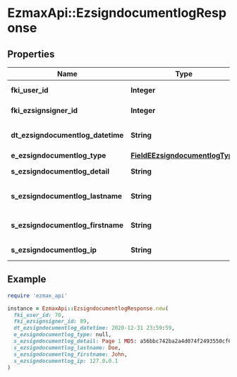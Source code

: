 # EzmaxApi::EzsigndocumentlogResponse

## Properties

| Name | Type | Description | Notes |
| ---- | ---- | ----------- | ----- |
| **fki_user_id** | **Integer** | The unique ID of the User |  |
| **fki_ezsignsigner_id** | **Integer** | The unique ID of the Ezsignsigner |  |
| **dt_ezsigndocumentlog_datetime** | **String** | The date and time at which the event was logged |  |
| **e_ezsigndocumentlog_type** | [**FieldEEzsigndocumentlogType**](FieldEEzsigndocumentlogType.md) |  |  |
| **s_ezsigndocumentlog_detail** | **String** | The detail of the Ezsigndocumentlog |  |
| **s_ezsigndocumentlog_lastname** | **String** | The last name of the User or Ezsignsigner |  |
| **s_ezsigndocumentlog_firstname** | **String** | The first name of the User or Ezsignsigner |  |
| **s_ezsigndocumentlog_ip** | **String** | Represent an IP address. |  |

## Example

```ruby
require 'ezmax_api'

instance = EzmaxApi::EzsigndocumentlogResponse.new(
  fki_user_id: 70,
  fki_ezsignsigner_id: 89,
  dt_ezsigndocumentlog_datetime: 2020-12-31 23:59:59,
  e_ezsigndocumentlog_type: null,
  s_ezsigndocumentlog_detail: Page 1 MD5: a56bbc742ba2a4d074f2493550cf6ea5,
  s_ezsigndocumentlog_lastname: Doe,
  s_ezsigndocumentlog_firstname: John,
  s_ezsigndocumentlog_ip: 127.0.0.1
)
```

